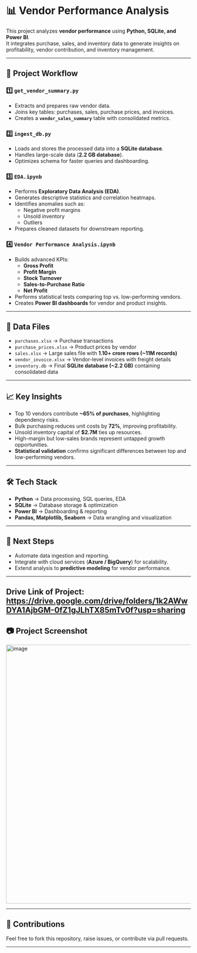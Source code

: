 # 📊 Vendor Performance Analysis

This project analyzes **vendor performance** using **Python, SQLite, and Power BI**.  
It integrates purchase, sales, and inventory data to generate insights on profitability, vendor contribution, and inventory management.

---

## 🚀 Project Workflow

### 1️⃣ `get_vendor_summary.py`
- Extracts and prepares raw vendor data.
- Joins key tables: purchases, sales, purchase prices, and invoices.
- Creates a **`vendor_sales_summary`** table with consolidated metrics.

### 2️⃣ `ingest_db.py`
- Loads and stores the processed data into a **SQLite database**.
- Handles large-scale data (**2.2 GB database**).
- Optimizes schema for faster queries and dashboarding.

### 3️⃣ `EDA.ipynb`
- Performs **Exploratory Data Analysis (EDA)**.
- Generates descriptive statistics and correlation heatmaps.
- Identifies anomalies such as:
  - Negative profit margins
  - Unsold inventory
  - Outliers
- Prepares cleaned datasets for downstream reporting.

### 4️⃣ `Vendor Performance Analysis.ipynb`
- Builds advanced KPIs:
  - **Gross Profit**
  - **Profit Margin**
  - **Stock Turnover**
  - **Sales-to-Purchase Ratio**
  - **Net Profit**
- Performs statistical tests comparing top vs. low-performing vendors.
- Creates **Power BI dashboards** for vendor and product insights.

---

## 📂 Data Files

- `purchases.xlsx` → Purchase transactions  
- `purchase_prices.xlsx` → Product prices by vendor  
- `sales.xlsx` → Large sales file with **1.10+ crore rows (~11M records)**  
- `vendor_invoice.xlsx` → Vendor-level invoices with freight details  
- `inventory.db` → Final **SQLite database (~2.2 GB)** containing consolidated data  

---

## 📈 Key Insights

- Top 10 vendors contribute **~65% of purchases**, highlighting dependency risks.  
- Bulk purchasing reduces unit costs by **72%**, improving profitability.  
- Unsold inventory capital of **$2.7M** ties up resources.  
- High-margin but low-sales brands represent untapped growth opportunities.  
- **Statistical validation** confirms significant differences between top and low-performing vendors.  

---

## 🛠 Tech Stack

- **Python** → Data processing, SQL queries, EDA  
- **SQLite** → Database storage & optimization  
- **Power BI** → Dashboarding & reporting  
- **Pandas, Matplotlib, Seaborn** → Data wrangling and visualization  

---

## 📌 Next Steps

- Automate data ingestion and reporting.  
- Integrate with cloud services (**Azure / BigQuery**) for scalability.  
- Extend analysis to **predictive modeling** for vendor performance.  

---
## Drive Link of Project: https://drive.google.com/drive/folders/1k2AWwDYA1AjbGM-0fZ1gJLhTX85mTv0f?usp=sharing

## 📷 Project Screenshot

<img width="1285" height="707" alt="image" src="https://github.com/user-attachments/assets/c1d27eb4-deed-436f-b3f0-acde27286360" />


---

## 🤝 Contributions
Feel free to fork this repository, raise issues, or contribute via pull requests.  

---

